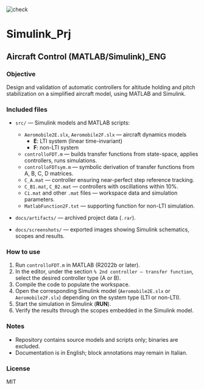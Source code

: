 ![check](https://github.com/davide95ca-950/Simulink_Prj/actions/workflows/check.yml/badge.svg)

# Simulink_Prj

## Aircraft Control (MATLAB/Simulink)_ENG

### Objective
Design and validation of automatic controllers for altitude holding and pitch stabilization on a simplified aircraft model, using MATLAB and Simulink.  

### Included files


- `src/` — Simulink models and MATLAB scripts:
  - `Aeromobile2E.slx`, `Aeromobile2F.slx` — aircraft dynamics models  
    - **E**: LTI system (linear time-invariant)  
    - **F**: non-LTI system  
  - `controlloFDT.m` — builds transfer functions from state-space, applies controllers, runs simulations.  
  - `controlloFDTsym.m` — symbolic derivation of transfer functions from A, B, C, D matrices.  
  - `C_A.mat` — controller ensuring near-perfect step reference tracking.  
  - `C_B1.mat`, `C_B2.mat` — controllers with oscillations within 10%.  
  - `Ci.mat` and other `.mat` files — workspace data and simulation parameters.  
  - `MatlabFunction2F.txt` — supporting function for non-LTI simulation.  

- `docs/artifacts/` — archived project data (`.rar`).  
- `docs/screenshots/` — exported images showing Simulink schematics, scopes and  results.  

### How to use
1. Run `controlloFDT.m` in MATLAB (R2022b or later).  
2. In the editor, under the section `% 2nd controller — transfer function`, select the desired controller type (A or B).  
3. Compile the code to populate the workspace.  
4. Open the corresponding Simulink model (`Aeromobile2E.slx` or `Aeromobile2F.slx`) depending on the system type (LTI or non-LTI).  
5. Start the simulation in Simulink (**RUN**).  
6. Verify the results through the scopes embedded in the Simulink model.  

### Notes
- Repository contains source models and scripts only; binaries are excluded.  
- Documentation is in English; block annotations may remain in Italian.  

### License
MIT
